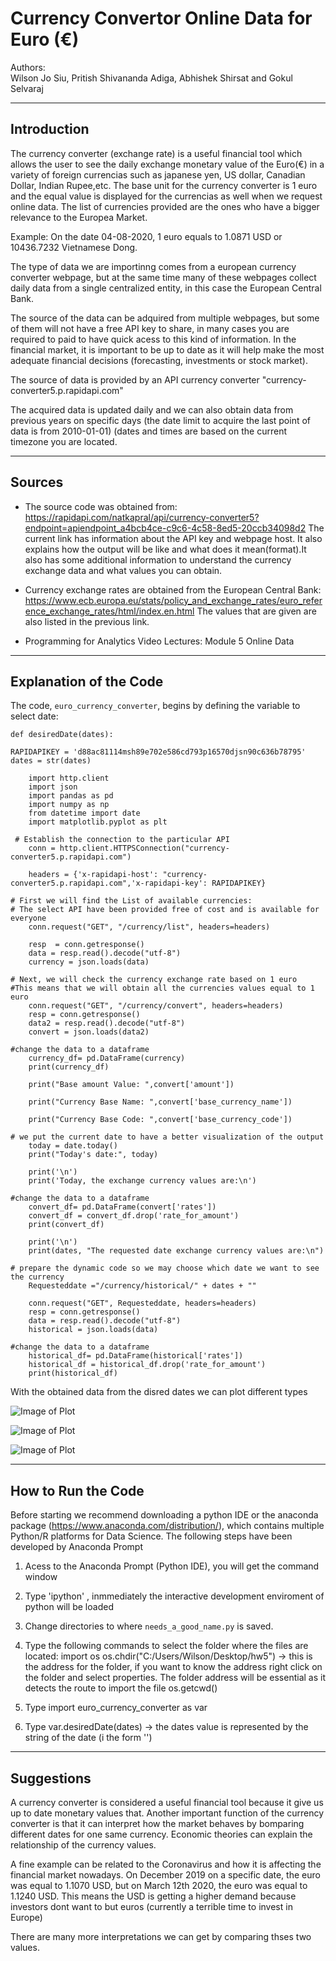 # Currency Convertor Online Data for Euro (€)

Authors:  
Wilson Jo Siu,
Pritish Shivananda Adiga,
Abhishek Shirsat and
Gokul Selvaraj

---

## Introduction

The currency converter (exchange rate) is a useful financial tool which allows the user to see the daily exchange monetary value of the Euro(€) in a variety of foreign currencias such as japanese yen, US dollar, Canadian Dollar, Indian Rupee,etc. The base unit for the currency converter is 1 euro and the equal value is displayed for the currencias as well when we request online data. The list of currencies provided are the ones who have a bigger relevance to the Europea Market.

Example:
On the date 04-08-2020, 1 euro equals to 1.0871 USD or 10436.7232 Vietnamese Dong.

The type of data we are importinng comes from a european currency converter webpage, but at the same time many of these webpages collect daily data from a single centralized entity, in this case the European Central Bank.

The source of the data can be adquired from multiple webpages, but some of them will not have a free API key to share, in many cases you are required to paid to have quick acess to this kind of information. In the financial market, it is important to be up to date as it will help make the most adequate financial decisions (forecasting, investments or stock market). 

The source of data is provided by an API currency converter "currency-converter5.p.rapidapi.com"

The acquired data is updated daily and we can also obtain data from previous years on specific days (the date limit to acquire the last point of data is from 2010-01-01) (dates and times are based on the current timezone you are located. 

---

## Sources

- The source code was obtained from:  https://rapidapi.com/natkapral/api/currency-converter5?endpoint=apiendpoint_a4bcb4ce-c9c6-4c58-8ed5-20ccb34098d2
The current link has information about the API key and webpage host. It also explains how the output will be like and what does it mean(format).It also has some additional information to understand the currency exchange data and what values you can obtain.

- Currency exchange rates are obtained from the European Central Bank: https://www.ecb.europa.eu/stats/policy_and_exchange_rates/euro_reference_exchange_rates/html/index.en.html 
The values that are given are also listed in the previous link.

- Programming for Analytics Video Lectures: Module 5 Online Data

---

## Explanation of the Code
The code, `euro_currency_converter`, begins by defining the variable to select date:
```
def desiredDate(dates): 

RAPIDAPIKEY = 'd88ac81114msh89e702e586cd793p16570djsn90c636b78795'  
dates = str(dates)
    
    import http.client  
    import json 
    import pandas as pd
    import numpy as np
    from datetime import date
    import matplotlib.pyplot as plt
    
 # Establish the connection to the particular API 
    conn = http.client.HTTPSConnection("currency-converter5.p.rapidapi.com")

    headers = {'x-rapidapi-host': "currency-converter5.p.rapidapi.com",'x-rapidapi-key': RAPIDAPIKEY}

# First we will find the List of available currencies:
# The select API have been provided free of cost and is available for everyone
    conn.request("GET", "/currency/list", headers=headers)

    resp  = conn.getresponse()
    data = resp.read().decode("utf-8") 
    currency = json.loads(data)

# Next, we will check the currency exchange rate based on 1 euro
#This means that we will obtain all the currencies values equal to 1 euro 
    conn.request("GET", "/currency/convert", headers=headers)
    resp = conn.getresponse()
    data2 = resp.read().decode("utf-8")
    convert = json.loads(data2)

#change the data to a dataframe  
    currency_df= pd.DataFrame(currency)
    print(currency_df)

    print("Base amount Value: ",convert['amount'])

    print("Currency Base Name: ",convert['base_currency_name'])

    print("Currency Base Code: ",convert['base_currency_code'])

# we put the current date to have a better visualization of the output
    today = date.today()
    print("Today's date:", today)

    print('\n')
    print('Today, the exchange currency values are:\n')

#change the data to a dataframe
    convert_df= pd.DataFrame(convert['rates'])
    convert_df = convert_df.drop('rate_for_amount')
    print(convert_df)

    print('\n')
    print(dates, "The requested date exchange currency values are:\n")

# prepare the dynamic code so we may choose which date we want to see the currency
    Requesteddate ="/currency/historical/" + dates + ""

    conn.request("GET", Requesteddate, headers=headers)
    resp = conn.getresponse()
    data = resp.read().decode("utf-8")
    historical = json.loads(data)
    
#change the data to a dataframe
    historical_df= pd.DataFrame(historical['rates'])
    historical_df = historical_df.drop('rate_for_amount')
    print(historical_df)
```
With the obtained data from the disred dates we can plot different types 

![Image of Plot](imagesgraph/img1.png)

![Image of Plot](imagesgraph/img2.png)

![Image of Plot](imagesgraph/img3.png)

---

## How to Run the Code

Before starting we recommend downloading a python IDE or the anaconda package (https://www.anaconda.com/distribution/), which contains multiple Python/R platforms for Data Science. The following steps have been developed by Anaconda Prompt

1. Acess to the Anaconda Prompt (Python IDE), you will get the command window 

2. Type 'ipython' , inmmediately the interactive development enviroment of python will be loaded

3. Change directories to where `needs_a_good_name.py` is saved.

3. Type the following commands to select the folder where the files are located:
    import os
    os.chdir("C:/Users/Wilson/Desktop/hw5") -> this is the address for the folder, if you want to know the address right click on the    folder and select properties. The folder address will be essential as it detects the route to import the file
    os.getcwd()

4. Type import euro_currency_converter as var

5. Type var.desiredDate(dates) -> the dates value is represented by the string of the date (i the form '')

---

## Suggestions

A currency converter is considered a useful financial tool because it give us up to date monetary values that. Another important function of the currency converter is that it can interpret how the market behaves by bomparing different dates for one same currency. Economic theories can explain the relationship of the currency values.

A fine example can be related to the Coronavirus and how it is affecting the financial market nowadays. On December 2019 on a specific date, the euro was equal to 1.1070 USD, but on March 12th 2020, the euro was equal to 1.1240 USD. This means the USD is getting a higher demand because investors dont want to but euros (currently a terrible time to invest in Europe)   

There are many more interpretations we can get by comparing thses two values.
